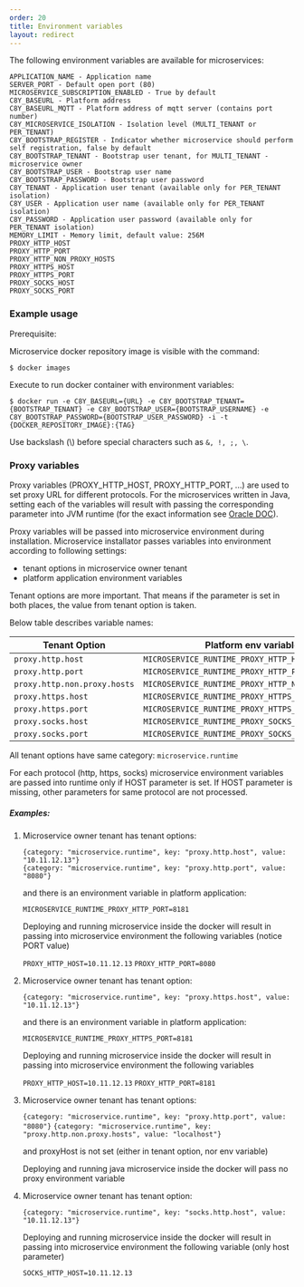 ```yaml
---
order: 20
title: Environment variables
layout: redirect
---
```


The following environment variables are available for microservices:

    APPLICATION_NAME - Application name
    SERVER_PORT - Default open port (80)
    MICROSERVICE_SUBSCRIPTION_ENABLED - True by default
    C8Y_BASEURL - Platform address
    C8Y_BASEURL_MQTT - Platform address of mqtt server (contains port number)
    C8Y_MICROSERVICE_ISOLATION - Isolation level (MULTI_TENANT or PER_TENANT)
    C8Y_BOOTSTRAP_REGISTER - Indicator whether microservice should perform self registration, false by default 
    C8Y_BOOTSTRAP_TENANT - Bootstrap user tenant, for MULTI_TENANT - microservice owner
    C8Y_BOOTSTRAP_USER - Bootstrap user name
    C8Y_BOOTSTRAP_PASSWORD - Bootstrap user password
    C8Y_TENANT - Application user tenant (available only for PER_TENANT isolation)
    C8Y_USER - Application user name (available only for PER_TENANT isolation)
    C8Y_PASSWORD - Application user password (available only for PER_TENANT isolation)
    MEMORY_LIMIT - Memory limit, default value: 256M
    PROXY_HTTP_HOST 
    PROXY_HTTP_PORT
    PROXY_HTTP_NON_PROXY_HOSTS
    PROXY_HTTPS_HOST
    PROXY_HTTPS_PORT
    PROXY_SOCKS_HOST
    PROXY_SOCKS_PORT

### Example usage

Prerequisite:

Microservice docker repository image is visible with the command:

    $ docker images 

Execute to run docker container with environment variables:

    $ docker run -e C8Y_BASEURL={URL} -e C8Y_BOOTSTRAP_TENANT={BOOTSTRAP_TENANT} -e C8Y_BOOTSTRAP_USER={BOOTSTRAP_USERNAME} -e C8Y_BOOTSTRAP_PASSWORD={BOOTSTRAP_USER_PASSWORD} -i -t {DOCKER_REPOSITORY_IMAGE}:{TAG}

Use backslash (\\) before special characters such as `&, !, ;, \`. 

### Proxy variables

Proxy variables (PROXY_HTTP_HOST, PROXY_HTTP_PORT, ...) are used to set proxy URL for different protocols. For the microservices written in Java, setting each of the variables will result with passing the corresponding parameter into JVM runtime (for the exact information see [Oracle DOC](https://docs.oracle.com/javase/8/docs/technotes/guides/net/proxies.html)).

Proxy variables will be passed into microservice environment during installation. Microservice installator passes variables into environment according to following settings:
 - tenant options in microservice owner tenant
 - platform application environment variables
 
Tenant options are more important. That means if the parameter is set in both places, the value from tenant option is taken.
 
Below table describes variable names:

| Tenant Option                | Platform env variable                            | Microservice env variable   |                               
|------------------------------|--------------------------------------------------|-----------------------------|
| `proxy.http.host`            | `MICROSERVICE_RUNTIME_PROXY_HTTP_HOST`           | `PROXY_HTTP_HOST`           |
| `proxy.http.port`            | `MICROSERVICE_RUNTIME_PROXY_HTTP_PORT`           | `PROXY_HTTP_PORT`           |
| `proxy.http.non.proxy.hosts` | `MICROSERVICE_RUNTIME_PROXY_HTTP_NON_PROXY_HOSTS`| `PROXY_HTTP_NON_PROXY_HOSTS`|
| `proxy.https.host`           | `MICROSERVICE_RUNTIME_PROXY_HTTPS_HOST`          | `PROXY_HTTPS_HOST`          |
| `proxy.https.port`           | `MICROSERVICE_RUNTIME_PROXY_HTTPS_PORT`          | `PROXY_HTTPS_PORT`          |
| `proxy.socks.host`           | `MICROSERVICE_RUNTIME_PROXY_SOCKS_HOST`          | `PROXY_SOCKS_HOST`          |
| `proxy.socks.port`           | `MICROSERVICE_RUNTIME_PROXY_SOCKS_PORT`          | `PROXY_SOCKS_PORT`          |

All tenant options have same category: `microservice.runtime`
 
For each protocol (http, https, socks) microservice environment variables are passed into runtime only if HOST parameter is set. If HOST parameter is missing, other parameters for same protocol are not processed. 
  
##### Examples:

1. Microservice owner tenant has tenant options:

     `{category: "microservice.runtime", key: "proxy.http.host", value: "10.11.12.13"}`    
     `{category: "microservice.runtime", key: "proxy.http.port", value: "8080"}`

   and there is an environment variable in platform application:

     `MICROSERVICE_RUNTIME_PROXY_HTTP_PORT=8181`
 
   Deploying and running microservice inside the docker will result in passing into microservice environment the following variables (notice PORT value)
     
     `PROXY_HTTP_HOST=10.11.12.13` 
     `PROXY_HTTP_PORT=8080`    
      
2. Microservice owner tenant has tenant option:
      
     `{category: "microservice.runtime", key: "proxy.https.host", value: "10.11.12.13"}`

   and there is an environment variable in platform application:

     `MICROSERVICE_RUNTIME_PROXY_HTTPS_PORT=8181`
       
   Deploying and running microservice inside the docker will result in passing into microservice environment the following variables 
        
     `PROXY_HTTP_HOST=10.11.12.13` 
     `PROXY_HTTP_PORT=8181`        
      
3. Microservice owner tenant has tenant options:
      
     `{category: "microservice.runtime", key: "proxy.http.port", value: "8080"}` 
     `{category: "microservice.runtime", key: "proxy.http.non.proxy.hosts", value: "localhost"}`

   and proxyHost is not set (either in tenant option, nor env variable)
       
   Deploying and running java microservice inside the docker will pass no proxy environment variable
       
            
4. Microservice owner tenant has tenant option:
      
     `{category: "microservice.runtime", key: "socks.http.host", value: "10.11.12.13"}`            
     
   Deploying and running microservice inside the docker will result in passing into microservice environment the following variable (only host parameter)
             
     `SOCKS_HTTP_HOST=10.11.12.13`